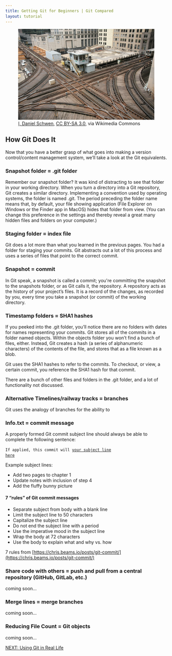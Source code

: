 ```yaml
---
title: Getting Git for Beginners | Git Compared
layout: tutorial
---
```


<figure class="photo">
  <img src="assets/images/cta-junction.jpg" alt="CTA train junction" />
  <figcaption><a href="https://commons.wikimedia.org/wiki/File:CTA_loop_junction.jpg">I, Daniel Schwen</a>, <a href="http://creativecommons.org/licenses/by-sa/3.0/">CC BY-SA 3.0</a>, via Wikimedia Commons</figcaption>
</figure>

## How Git Does It

Now that you have a better grasp of what goes into making a version
control/content management system, we’ll take a look at the Git equivalents.

### Snapshot folder = .git folder

Remember our snapshot folder? It was kind of distracting to see that folder in
your working directory. When you turn a directory into a Git repository, Git
creates a similar directory. Implementing a convention used by operating
systems, the folder is named <span class="terms">.git</span>. The period
preceding the folder name means that, by default, your file showing application
(File Explorer on Windows or the Finder app in MacOS) hides that folder from
view. (You can change this preference in the settings and thereby reveal a great
many hidden files and folders on your computer.)

### Staging folder = index file

Git does a lot more than what you learned in the previous pages. You had a
folder for staging your commits. Git abstracts out a lot of this process and
uses a series of files that point to the correct commit.

### Snapshot = commit

In Git speak, a snapshot is called a commit; you're committing the snapshot to
the snapshots folder, or as Git calls it, the repository. A repository acts as
the history of your project’s files. It is a record of the changes, as recorded
by you, every time you take a snapshot (or commit) of the working directory.

### Timestamp folders = SHA1 hashes

If you peeked into the .git folder, you’ll notice there are no folders with
dates for names representing your commits. Git stores all of the commits in a
folder named objects. Within the objects folder you won’t find a bunch of files,
either. Instead, Git creates a hash (a series of alphanumeric characters) of the
contents of the file, and stores that as a file known as a blob.

Git uses the SHA1 hashes to refer to the commits. To checkout, or view, a
certain commit, you reference the SHA1 hash for that commit.

There are a bunch of other files and folders in the .git folder, and a lot of
functionality not discussed.

### Alternative Timelines/railway tracks = branches

Git uses the analogy of branches for the ability to 

### Info.txt = commit message

A properly formed Git commit subject line should always be able to complete the
following sentence:

<code>If applied, this commit will <u>your subject line here</u></code>

Example subject lines:

<ul class="list">
  <li>Add two pages to chapter 1</li>
  <li>Update notes with inclusion of step 4</li>
  <li>Add the fluffy bunny picture</li>
</ul>

#### 7 “rules” of Git commit messages

<ul class="list">
  <li>Separate subject from body with a blank line</li>
  <li>Limit the subject line to 50 characters</li>
  <li>Capitalize the subject line</li>
  <li>Do not end the subject line with a period</li>
  <li>Use the imperative mood in the subject line</li>
  <li>Wrap the body at 72 characters</li>
  <li>Use the body to explain what and why vs. how</li>
</ul>

7 rules from [https://chris.beams.io/posts/git-commit/](https://chris.beams.io/posts/git-commit/)

### Share code with others = push and pull from a central repository (GitHub, GitLab, etc.)
coming soon...

### Merge lines = merge branches
coming soon...

### Reducing File Count = Git objects
coming soon...

<a class="button" href="git-programs.html">NEXT: Using Git in Real Life</a>
